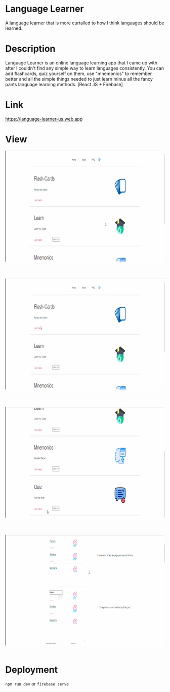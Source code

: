 # Language Learner
A language learner that is more curtailed to how I think languages should be learned.

# Description
Language Learner is an online language learning app that I came up with after I couldn't find any simple way to learn languages consistently. 
You can add flashcards, quiz yourself on them, use "mnemonics" to remember better and all the simple things needed to just learn minus all the fancy pants language learning methods. [React JS + Firebase]

# Link
https://language-learner-us.web.app

# View
<img src="public/LL.gif" height="350"/>
<br> <br>
<br> <br>
<img src="public/LL_flashcard.gif" height="350"/>
<br> <br>
<br> <br>
<img src="public/LL_quiz.gif" height="350"/>
<br> <br>
<br> <br>
<img src="public/LL_about.gif" height="350"/>
<br> <br>


# Deployment
`npm run dev` or `firebase serve`
